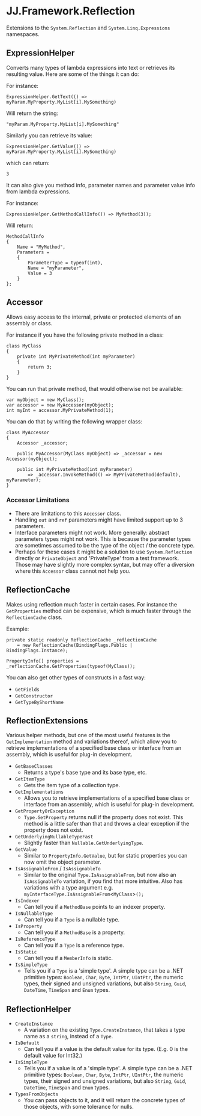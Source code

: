 ﻿JJ.Framework.Reflection
=======================

Extensions to the `System.Reflection` and `System.Linq.Expressions` namespaces.


ExpressionHelper
----------------

Converts many types of lambda expressions into text or retrieves its resulting value. Here are some of the things it can do:

For instance:

    ExpressionHelper.GetText(() => myParam.MyProperty.MyList[i].MySomething)

Will return the string:

    "myParam.MyProperty.MyList[i].MySomething"

Similarly you can retrieve its value:

    ExpressionHelper.GetValue(() => myParam.MyProperty.MyList[i].MySomething)

which can return:

    3

It can also give you method info, parameter names and parameter value info from lambda expressions.

For instance:

    ExpressionHelper.GetMethodCallInfo(() => MyMethod(3));

Will return:

    MethodCallInfo
    {
        Name = "MyMethod",
        Parameters = 
        {
            ParameterType = typeof(int),
            Name = "myParameter",
            Value = 3
        }
    };


Accessor
--------

Allows easy access to the internal, private or protected elements of an assembly or class.

For instance if you have the following private method in a class:

    class MyClass
    {
        private int MyPrivateMethod(int myParameter)
        {
            return 3;
        }
    }

You can run that private method, that would otherwise not be available:

    var myObject = new MyClass();
    var accessor = new MyAccessor(myObject);
    int myInt = accessor.MyPrivateMethod(1);

You can do that by writing the following wrapper class:

    class MyAccessor
    {
        Accessor _accessor;

        public MyAccessor(MyClass myObject) => _accessor = new Accessor(myObject);

        public int MyPrivateMethod(int myParameter) 
            => _accessor.InvokeMethod(() => MyPrivateMethod(default), myParameter);
    }

### Accessor Limitations

- There are limitations to this `Accessor` class.
- Handling `out` and `ref` parameters might have limited support up to 3 parameters.
- Interface parameters might not work. More generally: abstract parameters types might not work. This is because the parameter types are sometimes assumed to be the type of the object / the concrete type.
- Perhaps for these cases it might be a solution to use `System.Reflection` directly or `PrivateObject` and 'PrivateType' from a test framework. Those may have slightly more complex syntax, but may offer a diversion where this `Accessor` class cannot not help you.


ReflectionCache
---------------

Makes using reflection much faster in certain cases. For instance the `GetProperties` method can be expensive, which is much faster through the `ReflectionCache` class.

Example:

    private static readonly ReflectionCache _reflectionCache 
        = new ReflectionCache(BindingFlags.Public | BindingFlags.Instance);

    PropertyInfo[] properties = _reflectionCache.GetProperties(typeof(MyClass));

You can also get other types of constructs in a fast way:

* `GetFields`
* `GetConstructor`
* `GetTypeByShortName`


ReflectionExtensions
--------------------

Various helper methods, but one of the most useful features is the `GetImplementation` method and variations thereof, which allow you to retrieve implementations of a specified base class or interface from an assembly, which is useful for plug-in development.

* `GetBaseClasses`
    * Returns a type's base type and its base type, etc.
* `GetItemType`
    * Gets the item type of a collection type.
* `GetImplementations`
    * Allows you to retrieve implementations of a specified base class or interface from an assembly, which is useful for plug-in development.
* `GetPropertyOrException`
    * `Type.GetProperty` returns null if the property does not exist. This method is a little safer than that and throws a clear exception if the property does not exist.
* `GetUnderlyingNullableTypeFast`
    * Slightly faster than `Nullable.GetUnderlyingType`.
* `GetValue`
    * Similar to `PropertyInfo.GetValue`, but for static properties you can now omit the object parameter. 
* `IsAssignableFrom` / `IsAssignableTo`
    * Similar to the original `Type.IsAssignableFrom`, but now also an `IsAssignableTo` variation, if you find that more intuitive. Also has variations with a type argument e.g. `myInterfaceType.IsAssignableFrom`<`MyClass`>`();`
* `IsIndexer`
    * Can tell you if a `MethodBase` points to an indexer property.
* `IsNullableType`
    * Can tell you if a `Type` is a nullable type.
* `IsProperty`
    * Can tell you if a `MethodBase` is a property.
* `IsReferenceType`
    * Can tell you if a `Type` is a reference type.
* `IsStatic`
    * Can tell you if a `MemberInfo` is static.
* `IsSimpleType`
    * Tells you if a `Type` is a 'simple type'. A simple type can be a .NET primitive types: `Boolean`, `Char`, `Byte`, `IntPtr`, `UIntPtr`, the numeric types, their signed and unsigned variations, but also `String`, `Guid`, `DateTime`, `TimeSpan` and `Enum` types.


ReflectionHelper
----------------

* `CreateInstance`
    * A variation on the existing `Type.CreateInstance`, that takes a type name as a `string`, instead of a `Type`.
* `IsDefault`
    * Can tell you if a value is the default value for its type. (E.g. 0 is the default value for Int32.)
* `IsSimpleType`
    * Tells you if a value is of a 'simple type'. A simple type can be a .NET primitive types: `Boolean`, `Char`, `Byte`, `IntPtr`, `UIntPtr`, the numeric types, their signed and unsigned variations, but also `String`, `Guid`, `DateTime`, `TimeSpan` and `Enum` types.
* `TypesFromObjects`
    * You can pass objects to it, and it will return the concrete types of those objects, with some tolerance for nulls.
